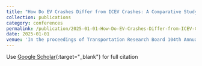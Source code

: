 ```yaml
---
title: "How Do EV Crashes Differ from ICEV Crashes: A Comparative Study of Pennsylvania"
collection: publications
category: conferences
permalink: /publication/2025-01-01-How-Do-EV-Crashes-Differ-from-ICEV-Crashes-A-Comparative-Study-of-Pennsylvania
date: 2025-01-01
venue: 'In the proceedings of Transportation Research Board 104th Annual Meeting'
---
```

Use [Google Scholar](https://scholar.google.com/scholar?q=How+Do+EV+Crashes+Differ+from+ICEV+Crashes:+A+Comparative+Study+of+Pennsylvania){:target="_blank"} for full citation